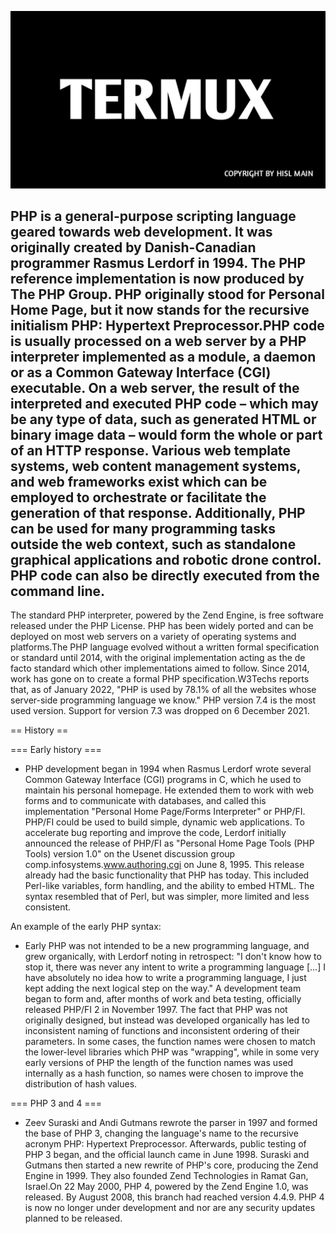![PHP](https://github.com/hackersinsrilankaofc/NOTE-LAB/blob/main/Image/20230626_194807.jpg)

## PHP is a general-purpose scripting language geared towards web development. It was originally created by Danish-Canadian programmer Rasmus Lerdorf in 1994. The PHP reference implementation is now produced by The PHP Group. PHP originally stood for Personal Home Page, but it now stands for the recursive initialism PHP: Hypertext Preprocessor.PHP code is usually processed on a web server by a PHP interpreter implemented as a module, a daemon or as a Common Gateway Interface (CGI) executable.  On a web server, the result of the interpreted and executed PHP code –  which may be any type of data, such as generated HTML or binary image data –  would form the whole or part of an HTTP response.  Various web template systems, web content management systems, and web frameworks exist which can be employed to orchestrate or facilitate the generation of that response. Additionally, PHP can be used for many programming tasks outside the web context, such as standalone graphical applications and robotic drone control. PHP code can also be directly executed from the command line.
The standard PHP interpreter, powered by the Zend Engine, is free software released under the PHP License. PHP has been widely ported and can be deployed on most web servers on a variety of operating systems and platforms.The PHP language evolved without a written formal specification or standard until 2014, with the original implementation acting as the de facto standard which other implementations aimed to follow. Since 2014, work has gone on to create a formal PHP specification.W3Techs reports that, as of January 2022, "PHP is used by 78.1% of all the websites whose server-side programming language we know." PHP version 7.4 is the most used version. Support for version 7.3 was dropped on 6 December 2021.


== History ==


=== Early history ===
- PHP development began in 1994 when Rasmus Lerdorf wrote several Common Gateway Interface (CGI) programs in C, which he used to maintain his personal homepage. He extended them to work with web forms and to communicate with databases, and called this implementation "Personal Home Page/Forms Interpreter" or PHP/FI.
PHP/FI could be used to build simple, dynamic web applications. To accelerate bug reporting and improve the code, Lerdorf initially announced the release of PHP/FI as "Personal Home Page Tools (PHP Tools) version 1.0" on the Usenet discussion group comp.infosystems.www.authoring.cgi on June 8, 1995. This release already had the basic functionality that PHP has today. This included Perl-like variables, form handling, and the ability to embed HTML. The syntax resembled that of Perl, but was simpler, more limited and less consistent.

An example of the early PHP syntax:

- Early PHP was not intended to be a new programming language, and grew organically, with Lerdorf noting in retrospect: "I don't know how to stop it, there was never any intent to write a programming language [...] I have absolutely no idea how to write a programming language, I just kept adding the next logical step on the way." A development team began to form and, after months of work and beta testing, officially released PHP/FI 2 in November 1997.
The fact that PHP was not originally designed, but instead was developed organically has led to inconsistent naming of functions and inconsistent ordering of their parameters. In some cases, the function names were chosen to match the lower-level libraries which PHP was "wrapping", while in some very early versions of PHP the length of the function names was used internally as a hash function, so names were chosen to improve the distribution of hash values.


=== PHP 3 and 4 ===

- Zeev Suraski and Andi Gutmans rewrote the parser in 1997 and formed the base of PHP 3, changing the language's name to the recursive acronym PHP: Hypertext Preprocessor. Afterwards, public testing of PHP 3 began, and the official launch came in June 1998. Suraski and Gutmans then started a new rewrite of PHP's core, producing the Zend Engine in 1999. They also founded Zend Technologies in Ramat Gan, Israel.On 22 May 2000, PHP 4, powered by the Zend Engine 1.0, was released. By August 2008, this branch had reached version 4.4.9. PHP 4 is now no longer under development and nor are any security updates planned to be released.

